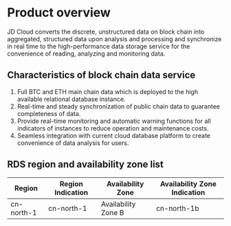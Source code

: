# Product overview
JD Cloud converts the discrete, unstructured data on block chain into aggregated, structured data upon analysis and processing and synchronize in real time to the high-performance data storage service for the convenience of reading, analyzing and monitoring data.

## Characteristics of block chain data service
1. Full BTC and ETH main chain data which is deployed to the high available relational database instance. 
2. Real-time and steady synchronization of public chain data to guarantee completeness of data. 
3. Provide real-time monitoring and automatic warning functions for all indicators of instances to reduce operation and maintenance costs. 
4. Seamless integration with current cloud database platform to create convenience of data analysis for users. 

## RDS region and availability zone list
|Region|Region Indication| Availability Zone | Availability Zone Indication|
|---|---|---|---|
|cn-north-1|cn-north-1|Availability Zone B|cn-north-1b|
